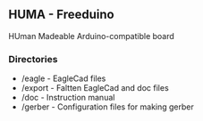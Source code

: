 ## HUMA - Freeduino
HUman Madeable Arduino-compatible board

### Directories
* /eagle	- EagleCad files
* /export	- Faltten EagleCad and doc files
* /doc		- Instruction manual
* /gerber	- Configuration files for making gerber
